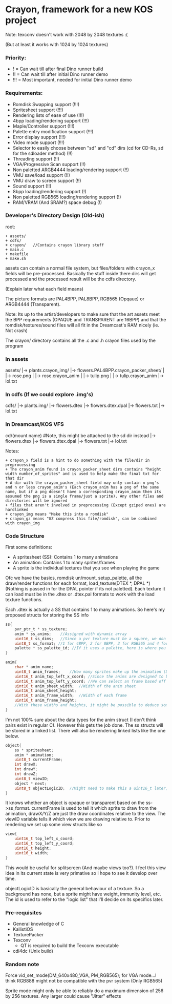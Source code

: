 # Crayon, framework for a new KOS project

Note: texconv doesn't work with 2048 by 2048 textures :(

(But at least it works with 1024 by 1024 textures)

### Priority:

+ ! = Can wait till after final Dino runner build
+ !! = Can wait till after initial Dino runner demo
+ !!! = Most important, needed for initial Dino runner demo

### Requirements:

+ Romdisk Swapping support (!!!)
+ Spritesheet support (!!!)
+ Rendering lists of ease of use (!!!)
+ 4bpp loading/rendering support (!!!)
+ Maple/Controller support (!!!)
+ Palette entry modification support (!!!)
+ Error display support (!!!)
+ Video mode support (!!!)
+ Selector to easily choose between "sd" and "cd" dirs (cd for CD-Rs, sd for the sdloader method) (!!)
+ Threading support (!!)
+ VGA/Progressive Scan support (!!)
+ Non paletted ARGB4444 loading/rendering support (!!)
+ VMU save/load support (!!)
+ VMU draw to screen support (!!)
+ Sound support (!!)
+ 8bpp loading/rendering support (!)
+ Non paletted RGB565 loading/rendering support (!)
+ RAM/VRAM (And SRAM?) space debug (!)

### Developer's Directory Design (Old-ish)

root:

	+ assets/
	+ cdfs/
	+ crayon/	//Contains crayon library stuff
	+ main.c
	+ makefile
	+ make.sh

assets can contain a normal file system, but files/folders with crayon_x fields will be pre-processed. Basically the stuff inside there dirs will get processed and the processed result will be the cdfs directory.

(Explain later what each field means)

The picture formats are PAL4BPP, PAL8BPP, RGB565 (Opqaue) or ARGB4444 (Transparent).

Note: Its up to the artist/developers to make sure that the art assets meet the BPP requirements (OPAQUE and TRANSPARENT are 16BPP) and that the romdisk/textures/sound files will all fit in the Dreamcast's RAM nicely (ie. Not crash)

The crayon/ directory contains all the .c and .h crayon files used by the program

### In assets

assets/
|-> plants.crayon_img/
      |-> flowers.PAL4BPP.crayon_packer_sheet/
      |     |-> rose.png
      |     |-> rose.crayon_anim
      |     |-> tulip.png
      |     |-> tulip.crayon_anim
      |-> lol.txt

### In cdfs (If we could explore .img's)

cdfs/
|-> plants.img/
      |-> flowers.dtex
      |-> flowers.dtex.dpal
      |-> flowers.txt
      |-> lol.txt

### In Dreamcast/KOS VFS

cd/(mount name)	#Note, this might be attached to the sd dir instead
  |-> flowers.dtex
  |-> flowers.dtex.dpal
  |-> flowers.txt
  |-> lol.txt

Notes:

	+ crayon_x field is a hint to do something with the file/dir in preprocessing
	+ The crayon_anim found in crayon_packer_sheet dirs contains "height width number_of_sprites" and is used to help make the final txt for that dir
	+ A dir with the crayon_packer_sheet field may only contain n png's and n or less crayon_anim's (Each crayon_anim has a png of the same name, but if a png doesn't have a corresponding crayon_anim then its assumed the png is a single frame/just a sprite). Any other files and directories will be ignored
	+ files that aren't involved in preprocessing (Except gziped ones) are hardlinked
	+ crayon_img means "Make this into a romdisk"
	+ crayon_gz means "GZ compress this file/romdisk", can be combined with crayon_img

### Code Structure

First some definitions:

+ A spritesheet (SS): Contains 1 to many animations
+ An animation: Contains 1 to many sprites/frames
+ A sprite is the individual textures that you see when playing the game

Ofc we have the basics, romdisk un/mount, setup_palette, all the draw/render functions for each format, load_texture(DTEX \*, DPAL \*) (Nothing is passed in for the DPAL pointer if its not paletted). Each texture it can load must be in the .dtex or .dtex.pal formats to work with the load texture functions.

Each .dtex is actually a SS that contains 1 to many animations. So here's my proposed structs for storing the SS info

```c
ss{
	pvr_ptr_t * ss_texture;
	anim * ss_anims;	//Assigned with dynamic array
	uint16_t ss_dims;	//Since a pvr texture must be a square, we don't need height/width
	uint8_t ss_format; //1 for 4BPP, 2 for 8BPP, 3 for RGB565 and 4 for ARGB4444 (0 for unknown)
	palette * ss_palette_id; //If it uses a palette, here is where you assign it's palette
}

anim{
	char * anim_name;
	uint8_t anim_frames;	//How many sprites make up the animation (Dunno if this should be a short or int yet)
	uint16_t anim_top_left_x_coord;	//Since the anims are designed to be in tiles
	uint16_t anim_top_left_y_coord;	//We can select an frame based off of the first frame's coords
	uint16_t anim_sheet_width;	//Width of the anim sheet
	uint16_t anim_sheet_height;
	uint16_t anim_frame_width;	//Width of each frame
	uint16_t anim_frame_height;
	//With these widths and heights, it might be possible to deduce some of them from other info, but idk
}
```

I'm not 100% sure about the data types for the anim struct (I don't think pairs exist in regular C). However this gets the job done. The ss structs will be stored in a linked list. There will also be rendering linked lists like the one below.

```c
object{
	ss * spritesheet;
	anim * animation;
	uint8_t currentFrame;
	int drawX;
	int drawY;
	int drawZ;
	uint8_t viewID;
	object * next;
	uint8_t objectLogicID;	//Might need to make this a uint16_t later, idk
}
```

It knows whether an object is opaque or transparent based on the ss->ss_format. currentFrame is used to tell it which sprite to draw from the animation, drawX/Y/Z are just the draw coordinates relative to the view. The viewID variable tells it which view we are drawing relative to. Prior to rendering we set up some view structs like so

```c
view{
	uint16_t top_left_x_coord;
	uint16_t top_left_y_coord;
	uint16_t height;
	uint16_t width;
}
```

This would be useful for splitscreen (And maybe views too?). I feel this view idea in its current state is very primative so I hope to see it develop over time.

objectLogicID is basically the general behaviour of a texture. So a background has none, but a sprite might have weight, immunity level, etc. The id is used to refer to the "logic list" that I'll decide on its specifics later.

### Pre-requisites

+ General knowledge of C
+ KallistiOS
+ TexturePacker
+ Texconv
	+ QT is required to build the Texconv executable
+ cdi4dc (Unix build)

### Random note

Force vid_set_mode(DM_640x480_VGA, PM_RGB565); for VGA mode...I think RGB888 might not be compatible with the pvr system (Only RGB565)

Sprite mode might only be able to reliably do a maximum dimension of 256 by 256 textures. Any larger could cause "Jitter" effects